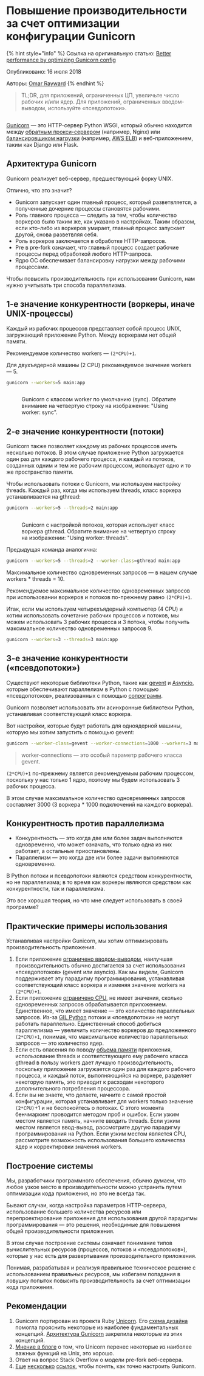 # Повышение производительности за счет оптимизации конфигурации Gunicorn

{% hint style="info" %}
Ссылка на оригинальную статью: [Better performance by optimizing Gunicorn config](https://medium.com/building-the-system/gunicorn-3-means-of-concurrency-efbb547674b7)

Опубликовано: 16 июля 2018

Авторы: [Omar Rayward](https://medium.com/@orayward?source=post\_page-----efbb547674b7--------------------------------)
{% endhint %}

> TL;DR, для приложений, ограниченных ЦП, увеличьте число рабочих и/или ядер. Для приложений, ограниченных вводом-выводом, используйте «псевдопотоки».

<figure><img src="../../.gitbook/assets/gunicorn-1.webp" alt=""><figcaption></figcaption></figure>

[Gunicorn](http://gunicorn.org/) — это HTTP-сервер Python WSGI, который обычно находится между [обратным прокси-сервером](https://en.wikipedia.org/wiki/Reverse\_proxy) (например, Nginx) или [балансировщиком нагрузки](https://f5.com/glossary/load-balancer) (например, [AWS ELB](https://aws.amazon.com/elasticloadbalancing/)) и веб-приложением, таким как Django или Flask.

## Архитектура Gunicorn

Gunicorn реализует веб-сервер, предшествующий форку UNIX.

Отлично, что это значит?

* Gunicorn запускает один главный процесс, который разветвляется, а полученные дочерние процессы становятся рабочими.
* Роль главного процесса — следить за тем, чтобы количество воркеров было таким же, как указано в настройках. Таким образом, если кто-либо из воркеров умирает, главный процесс запускает другой, снова разветвляя себя.
* Роль воркеров заключается в обработке HTTP-запросов.
* Pre в pre-fork означает, что главный процесс создает рабочие процессы перед обработкой любого HTTP-запроса.
* Ядро ОС обеспечивает балансировку нагрузки между рабочими процессами.

Чтобы повысить производительность при использовании Gunicorn, нам нужно учитывать три способа параллелизма.

## 1-е значение конкурентности (воркеры, иначе UNIX-процессы)

Каждый из рабочих процессов представляет собой процесс UNIX, загружающий приложение Python. Между воркерами нет общей памяти.

Рекомендуемое количество workers — `(2*CPU)+1`.

Для двухъядерной машины (2 CPU) рекомендуемое значение workers — 5.

```bash
gunicorn --workers=5 main:app
```

<figure><img src="../../.gitbook/assets/gunicorn-2.webp" alt=""><figcaption><p>Gunicorn с классом worker по умолчанию (sync). Обратите внимание на четвертую строку на изображении: "Using worker: sync".</p></figcaption></figure>

## 2-е значение конкурентности (потоки)

Gunicorn также позволяет каждому из рабочих процессов иметь несколько потоков. В этом случае приложение Python загружается один раз для каждого рабочего процесса, и каждый из потоков, созданных одним и тем же рабочим процессом, использует одно и то же пространство памяти.

Чтобы использовать потоки с Gunicorn, мы используем настройку threads. Каждый раз, когда мы используем threads, класс воркера устанавливается на gthread:

```bash
gunicorn --workers=5 --threads=2 main:app
```

<figure><img src="../../.gitbook/assets/gunicorn-3.webp" alt=""><figcaption><p>Gunicorn с настройкой потоков, которая использует класс воркера gthread. Обратите внимание на четвертую строку на изображении: "Using worker: threads".</p></figcaption></figure>

Предыдущая команда аналогична:

```bash
gunicorn --workers=5 --threads=2 --worker-class=gthread main:app
```

Максимальное количество одновременных запросов — в нашем случае workers \* threads = 10.

Рекомендуемое максимальное количество одновременных запросов при использовании воркеров и потоков по-прежнему равно `(2*CPU)+1`.

Итак, если мы используем четырехъядерный компьютер (4 CPU) и хотим использовать сочетание рабочих процессов и потоков, мы можем использовать 3 рабочих процесса и 3 потока, чтобы получить максимальное количество одновременных запросов 9.

```bash
gunicorn --workers=3 --threads=3 main:app
```

## 3-е значение конкурентности («псевдопотоки»)

Существуют некоторые библиотеки Python, такие как [gevent](http://www.gevent.org/) и [Asyncio](https://docs.python.org/3/library/asyncio.html), которые обеспечивают параллелизм в Python с помощью «псевдопотоков», реализованных с помощью [сопрограмм](https://en.wikipedia.org/wiki/Coroutine).

Gunicorn позволяет использовать эти асинхронные библиотеки Python, устанавливая соответствующий  класс воркера.

Вот настройки, которые будут работать для одноядерной машины, которую мы хотим запустить с помощью gevent:

```bash
gunicorn --worker-class=gevent --worker-connections=1000 --workers=3 main:app
```

> worker-connections — это особый параметр рабочего класса gevent.

`(2*CPU)+1` по-прежнему является рекомендуемым рабочим процессом, поскольку у нас только 1 ядро, поэтому мы будем использовать 3 рабочих процесса.

В этом случае максимальное количество одновременных запросов составляет 3000 (3 воркера \* 1000 подключений на каждого воркера).

## Конкурентность против параллелизма

* Конкурентность — это когда две или более задач выполняются одновременно, что может означать, что только одна из них работает, а остальные приостановлены.
* Параллелизм — это когда две или более задачи выполняются одновременно.

В Python потоки и псевдопотоки являются средством конкурентности, но не параллелизма; в то время как воркеры являются средством как конкурентности, так и параллелизма.

Это все хорошая теория, но что мне следует использовать в своей программе?

## Практические примеры использования

Устанавливая настройки Gunicorn, мы хотим оптимизировать производительность приложения.

1. Если приложение [ограничено вводом-выводом](https://en.wikipedia.org/wiki/I/O\_bound), наилучшая производительность обычно достигается за счет использования «псевдопотоков» (gevent или asyncio). Как мы видели, Gunicorn поддерживает эту парадигму программирования, устанавливая соответствующий класс воркера и изменяя значение workers на `(2*CPU)+1`.
2. Если приложение [ограничено CPU](https://en.wikipedia.org/wiki/CPU-bound), не имеет значения, сколько одновременных запросов обрабатывается приложением. Единственное, что имеет значение — это количество параллельных запросов. Из-за [GIL Python](https://wiki.python.org/moin/GlobalInterpreterLock) потоки и «псевдопотоки» не могут работать параллельно. Единственный способ добиться параллелизма — увеличить количество воркеров до предложенного `(2*CPU)+1`, понимая, что максимальное количество параллельных запросов — это количество ядер.
3. Если есть опасения по поводу [объема памяти](https://en.wikipedia.org/wiki/Memory\_footprint) приложения, использование threads и соответствующего ему рабочего класса gthread в пользу workers дает лучшую производительность, поскольку приложение загружается один раз для каждого рабочего процесса, и каждый поток, выполняющийся на воркере, разделяет некоторую память, это приводит к расходам некоторого дополнительного потребления процессора.
4. Если вы не знаете, что делаете, начните с самой простой конфигурации, которая устанавливает для workers только значение `(2*CPU)`+1 и не беспокойтесь о потоках. С этого момента бенчмаркинг проводится методом проб и ошибок. Если узким местом является память, начните вводить threads. Если узким местом является ввод-вывод, рассмотрите другую парадигму программирования на Python. Если узким местом является CPU, рассмотрите возможность использования большего количества ядер и корректировки значения workers.

## Построение системы

Мы, разработчики программного обеспечения, обычно думаем, что любое узкое место в производительности можно устранить путем оптимизации кода приложения, но это не всегда так.

Бывают случаи, когда настройка параметров HTTP-сервера, использование большего количества ресурсов или перепроектирование приложения для использования другой парадигмы программирования — это решения, необходимые для повышения общей производительности приложения.

В этом случае построение системы означает понимание типов вычислительных ресурсов (процессов, потоков и «псевдопотоков»), которые у нас есть для развертывания производительного приложения.

Понимая, разрабатывая и реализуя правильное техническое решение с использованием правильных ресурсов, мы избегаем попадания в ловушку попыток повысить производительность за счет оптимизации кода приложения.

## Рекомендации

1. Gunicorn портирован из проекта Ruby [Unicorn](https://bogomips.org/unicorn/). Его [схема дизайна](https://bogomips.org/unicorn/DESIGN.html) помогла прояснить некоторые из наиболее фундаментальных концепций. [Архитектура Gunicorn](http://docs.gunicorn.org/en/latest/design.html) закрепила некоторые из этих концепций.
2. [Мнение в блоге](https://tomayko.com/blog/2009/unicorn-is-unix) о том, что Unicorn перенес некоторые из наиболее важных функций на Unix, это хорошо.
3. Ответ на вопрос Stack Overflow о модели pre-fork веб-сервера.
4. [Еще](https://github.com/benoitc/gunicorn/issues/1045) [несколько](https://stackoverflow.com/questions/38425620/gunicorn-workers-and-threads) [ссылок](http://docs.gunicorn.org/en/stable/settings.html), чтобы понять, как точно настроить Gunicorn.
